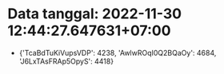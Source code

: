 # Data tanggal: 2022-11-30 12:44:27.647631+07:00

* {'TcaBdTuKiVupsVDP': 4238, 'AwlwROqI0Q2BQaOy': 4684, 'J6LxTAsFRAp5OpyS': 4418}
